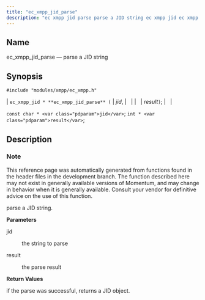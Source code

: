 ```yaml
---
title: "ec_xmpp_jid_parse"
description: "ec xmpp jid parse parse a JID string ec xmpp jid ec xmpp jid parse jid result const char jid int result This reference page was automatically generated from functions found in the header files in the development branch The function described here may not exist in generally available versions..."
---
```


<a name="apis.ec_xmpp_jid_parse"></a> 
## Name

ec_xmpp_jid_parse — parse a JID string

## Synopsis

`#include "modules/xmpp/ec_xmpp.h"`

| `ec_xmpp_jid * **ec_xmpp_jid_parse** (` | <var class="pdparam">jid</var>, |   |
|   | <var class="pdparam">result</var>`)`; |   |

`const char * <var class="pdparam">jid</var>`;
`int * <var class="pdparam">result</var>`;<a name="idp64571824"></a> 
## Description

### Note

This reference page was automatically generated from functions found in the header files in the development branch. The function described here may not exist in generally available versions of Momentum, and may change in behavior when it is generally available. Consult your vendor for definitive advice on the use of this function.

parse a JID string.

**<a name="idp64574672"></a> Parameters**

<dl class="variablelist">

<dt>jid</dt>

<dd>

the string to parse

</dd>

<dt>result</dt>

<dd>

the parse result

</dd>

</dl>

**<a name="idp64579232"></a> Return Values**

if the parse was successful, returns a JID object.